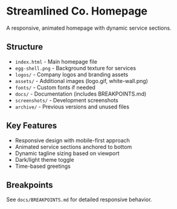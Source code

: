 # Streamlined Co. Homepage

A responsive, animated homepage with dynamic service sections.

## Structure

- `index.html` - Main homepage file
- `egg-shell.png` - Background texture for services
- `logos/` - Company logos and branding assets
- `assets/` - Additional images (logo.gif, white-wall.png)
- `fonts/` - Custom fonts if needed
- `docs/` - Documentation (includes BREAKPOINTS.md)
- `screenshots/` - Development screenshots
- `archive/` - Previous versions and unused files

## Key Features

- Responsive design with mobile-first approach
- Animated service sections anchored to bottom
- Dynamic tagline sizing based on viewport
- Dark/light theme toggle
- Time-based greetings

## Breakpoints

See `docs/BREAKPOINTS.md` for detailed responsive behavior.